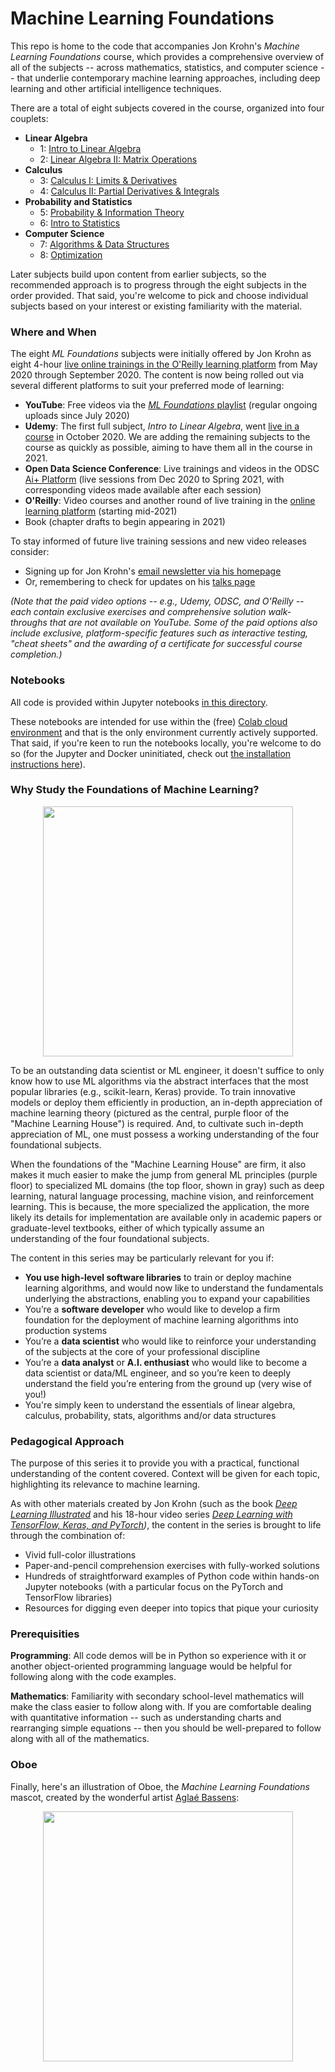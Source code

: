 # Machine Learning Foundations

This repo is home to the code that accompanies Jon Krohn's *Machine Learning Foundations* course, which provides a comprehensive overview of all of the subjects -- across mathematics, statistics, and computer science -- that underlie contemporary machine learning approaches, including deep learning and other artificial intelligence techniques. 

There are a total of eight subjects covered in the course, organized into four couplets: 

* **Linear Algebra**
   * 1: [Intro to Linear Algebra](https://github.com/jonkrohn/ML-foundations/blob/master/notebooks/1-intro-to-linear-algebra.ipynb)
   * 2: [Linear Algebra II: Matrix Operations](https://github.com/jonkrohn/ML-foundations/blob/master/notebooks/2-linear-algebra-ii.ipynb)
* **Calculus**
   * 3: [Calculus I: Limits & Derivatives](https://github.com/jonkrohn/ML-foundations/blob/master/notebooks/3-calculus-i.ipynb)
   * 4: [Calculus II: Partial Derivatives & Integrals](https://github.com/jonkrohn/ML-foundations/blob/master/notebooks/4-calculus-ii.ipynb)
* **Probability and Statistics**
   * 5: [Probability & Information Theory](https://github.com/jonkrohn/ML-foundations/blob/master/notebooks/5-probability.ipynb)
   * 6: [Intro to Statistics](https://github.com/jonkrohn/ML-foundations/blob/master/notebooks/6-statistics.ipynb)
* **Computer Science**
   * 7: [Algorithms & Data Structures](https://github.com/jonkrohn/ML-foundations/blob/master/notebooks/7-algos-and-data-structures.ipynb)
   * 8: [Optimization](https://github.com/jonkrohn/ML-foundations/blob/master/notebooks/8-optimization.ipynb)
   
Later subjects build upon content from earlier subjects, so the recommended approach is to progress through the eight subjects in the order provided. That said, you're welcome to pick and choose individual subjects based on your interest or existing familiarity with the material.

### Where and When

The eight *ML Foundations* subjects were initially offered by Jon Krohn as eight 4-hour [live online trainings in the O'Reilly learning platform](https://www.oreilly.com/search/?query=machine%20learning%20foundations&formats=live%20online%20training&sort=relevance) from May 2020 through September 2020. The content is now being rolled out via several different platforms to suit your preferred mode of learning: 

* **YouTube**: Free videos via the [*ML Foundations* playlist](https://www.youtube.com/playlist?list=PLRDl2inPrWQW1QSWhBU0ki-jq_uElkh2a) (regular ongoing uploads since July 2020)
* **Udemy**: The first full subject, *Intro to Linear Algebra*, went [live in a course](https://www.udemy.com/course/machine-learning-data-science-foundations-masterclass/) in October 2020. We are adding the remaining subjects to the course as quickly as possible, aiming to have them all in the course in 2021.
* **Open Data Science Conference**: Live trainings and videos in the ODSC [Ai+ Platform](https://aiplus.odsc.com/pages/mlbootcamp) (live sessions from Dec 2020 to Spring 2021, with corresponding videos made available after each session)
* **O'Reilly**: Video courses and another round of live training in the [online learning platform](https://learning.oreilly.com) (starting mid-2021)
* Book (chapter drafts to begin appearing in 2021)

To stay informed of future live training sessions and new video releases consider: 

* Signing up for Jon Krohn's [email newsletter via his homepage](https://www.jonkrohn.com/)
* Or, remembering to check for updates on his [talks page](https://www.jonkrohn.com/talks)

*(Note that the paid video options -- e.g., Udemy, ODSC, and O'Reilly -- each contain exclusive exercises and comprehensive solution walk-throughs that are not available on YouTube. Some of the paid options also include exclusive, platform-specific features such as interactive testing, "cheat sheets" and the awarding of a certificate for successful course completion.)*

### Notebooks

All code is provided within Jupyter notebooks [in this directory](https://github.com/jonkrohn/DLTFpT/blob/master/notebooks/). 

These notebooks are intended for use within the (free) [Colab cloud environment](https://colab.research.google.com) and that is the only environment currently actively supported. That said, if you're keen to run the notebooks locally, you're welcome to do so (for the Jupyter and Docker uninitiated, check out [the installation instructions here](https://github.com/jonkrohn/DLTFpT/tree/master/installation)). 


### Why Study the Foundations of Machine Learning? 

<p align="center">
  <img src="https://github.com/jonkrohn/ML-foundations/blob/master/img/ML-house.png" width="400" align="center">
</p>

To be an outstanding data scientist or ML engineer, it doesn't suffice to only know how to use ML algorithms via the abstract interfaces that the most popular libraries (e.g., scikit-learn, Keras) provide. To train innovative models or deploy them efficiently in production, an in-depth appreciation of machine learning theory (pictured as the central, purple floor of the "Machine Learning House") is required. And, to cultivate such in-depth appreciation of ML, one must possess a working understanding of the four foundational subjects.

When the foundations of the "Machine Learning House" are firm, it also makes it much easier to make the jump from general ML principles (purple floor) to specialized ML domains (the top floor, shown in gray) such as deep learning, natural language processing, machine vision, and reinforcement learning. This is because, the more specialized the application, the more likely its details for implementation are available only in academic papers or graduate-level textbooks, either of which typically assume an understanding of the four foundational subjects.

The content in this series may be particularly relevant for you if: 

* **You use high-level software libraries** to train or deploy machine learning algorithms, and would now like to understand the fundamentals underlying the abstractions, enabling you to expand your capabilities
* You’re a **software developer** who would like to develop a firm foundation for the deployment of machine learning algorithms into production systems
* You’re a **data scientist** who would like to reinforce your understanding of the subjects at the core of your professional discipline
* You’re a **data analyst** or **A.I. enthusiast** who would like to become a data scientist or data/ML engineer, and so you’re keen to deeply understand the field you’re entering from the ground up (very wise of you!) 
* You're simply keen to understand the essentials of linear algebra, calculus, probability, stats, algorithms and/or data structures


### Pedagogical Approach

The purpose of this series it to provide you with a practical, functional understanding of the content covered. Context will be given for each topic, highlighting its relevance to machine learning. 

As with other materials created by Jon Krohn (such as the book *[Deep Learning Illustrated](https://www.deeplearningillustrated.com/)* and his 18-hour video series *[Deep Learning with TensorFlow, Keras, and PyTorch](https://github.com/jonkrohn/DLTFpT/))*, the content in the series is brought to life through the combination of:

* Vivid full-color illustrations 
* Paper-and-pencil comprehension exercises with fully-worked solutions
* Hundreds of straightforward examples of Python code within hands-on Jupyter notebooks (with a particular focus on the PyTorch and TensorFlow libraries)
* Resources for digging even deeper into topics that pique your curiosity


### Prerequisities

**Programming**: All code demos will be in Python so experience with it or another object-oriented programming language would be helpful for following along with the code examples.

**Mathematics**: Familiarity with secondary school-level mathematics will make the class easier to follow along with. If you are comfortable dealing with quantitative information -- such as understanding charts and rearranging simple equations -- then you should be well-prepared to follow along with all of the mathematics.


### Oboe ###

Finally, here's an illustration of Oboe, the *Machine Learning Foundations* mascot, created by the wonderful artist [Aglaé Bassens](https://www.aglaebassens.com): 

<p align="center">
  <img src="https://github.com/jonkrohn/ML-foundations/blob/master/img/Oboe.jpg" width="400" align="center">
</p>
